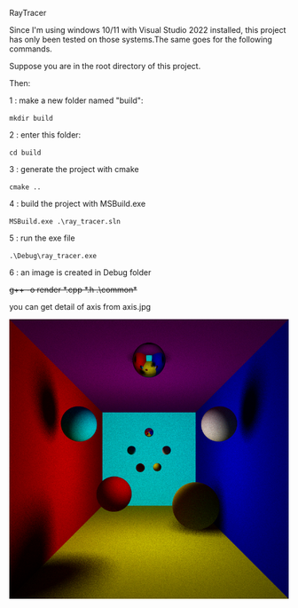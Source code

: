 RayTracer

Since I'm using windows 10/11 with Visual Studio 2022 installed, this project has only been tested on those systems.The same goes for the following commands.

Suppose you are in the root directory of this project.

Then:

1 : make a new folder named "build":

`
mkdir build
`

2 : enter this folder:

`
cd build
`

3 : generate the project with cmake

`
cmake ..
`

4 : build the project with MSBuild.exe

`
MSBuild.exe .\ray_tracer.sln
`

5 : run the exe file

`
.\Debug\ray_tracer.exe
`

6 : an image is created in Debug folder

~~g++ -o render *.cpp *.h .\common\*~~

you can get detail of axis from axis.jpg

![img](sample.bmp)